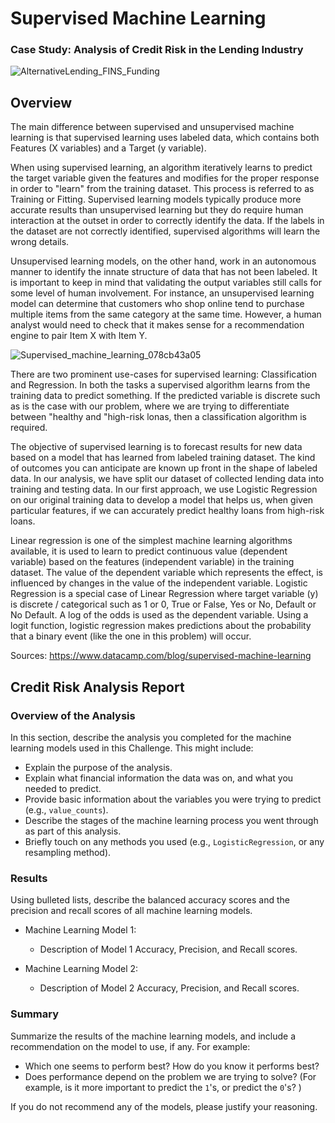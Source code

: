 # Supervised Machine Learning 
### Case Study: Analysis of Credit Risk in the Lending Industry
![AlternativeLending_FINS_Funding](https://user-images.githubusercontent.com/115101031/227517220-bb8ce17f-930e-4ab7-b566-dbca2150f2f7.png)


## Overview

The main difference between supervised and unsupervised machine learning is that supervised learning uses labeled data, which contains both Features (X variables) and a Target (y variable). 

When using supervised learning, an algorithm iteratively learns to predict the target variable given the features and modifies for the proper response in order to "learn" from the training dataset. This process is referred to as Training or Fitting. Supervised learning models typically produce more accurate results than unsupervised learning but they do require human interaction at the outset in order to correctly identify the data. If the labels in the dataset are not correctly identified, supervised algorithms will learn the wrong details.

Unsupervised learning models, on the other hand, work in an autonomous manner to identify the innate structure of data that has not been labeled. It is important to keep in mind that validating the output variables still calls for some level of human involvement. For instance, an unsupervised learning model can determine that customers who shop online tend to purchase multiple items from the same category at the same time. However, a human analyst would need to check that it makes sense for a recommendation engine to pair Item X with Item Y. 

![Supervised_machine_learning_078cb43a05](https://user-images.githubusercontent.com/115101031/227542594-0dab8d96-3b45-4ef1-86f6-4ea5d953f785.png)

There are two prominent use-cases for supervised learning: Classification and Regression. In both the tasks a supervised algorithm learns from the training data to predict something. If the predicted variable is discrete such as is the case with our problem, where we are trying to differentiate between "healthy and "high-risk lonas, then a classification algorithm is required.

The objective of supervised learning is to forecast results for new data based on a model that has learned from labeled training dataset. The kind of outcomes you can anticipate are known up front in the shape of labeled data. In our analysis, we have split our dataset of collected lending data into training and testing data.  In our first approach, we use Logistic Regression on our original training data to develop a model that helps us, when given particular features, if we can accurately predict healthy loans from high-risk loans.

Linear regression is one of the simplest machine learning algorithms available, it is used to learn to predict continuous value (dependent variable) based on the features (independent variable) in the training dataset. The value of the dependent variable which represents the effect, is influenced by changes in the value of the independent variable.  Logistic Regression is a special case of Linear Regression where target variable (y) is discrete / categorical such as 1 or 0, True or False, Yes or No, Default or No Default.  A log of the odds is used as the dependent variable. Using a logit function, logistic regression makes predictions about the probability that a binary event (like the one in this problem) will occur.



Sources:
https://www.datacamp.com/blog/supervised-machine-learning




## Credit Risk Analysis Report

### Overview of the Analysis

In this section, describe the analysis you completed for the machine learning models used in this Challenge. This might include:

* Explain the purpose of the analysis.
* Explain what financial information the data was on, and what you needed to predict.
* Provide basic information about the variables you were trying to predict (e.g., `value_counts`).
* Describe the stages of the machine learning process you went through as part of this analysis.
* Briefly touch on any methods you used (e.g., `LogisticRegression`, or any resampling method).

### Results

Using bulleted lists, describe the balanced accuracy scores and the precision and recall scores of all machine learning models.

* Machine Learning Model 1:
  * Description of Model 1 Accuracy, Precision, and Recall scores.



* Machine Learning Model 2:
  * Description of Model 2 Accuracy, Precision, and Recall scores.

### Summary

Summarize the results of the machine learning models, and include a recommendation on the model to use, if any. For example:
* Which one seems to perform best? How do you know it performs best?
* Does performance depend on the problem we are trying to solve? (For example, is it more important to predict the `1`'s, or predict the `0`'s? )

If you do not recommend any of the models, please justify your reasoning.
